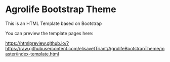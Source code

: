 # Agrolife Bootstrap Theme
This is an HTML Template based on Bootstrap

You can preview the template pages here:

https://htmlpreview.github.io/?https://raw.githubusercontent.com/elisavetTriant/AgrolifeBootstrapTheme/master/index-template.html
